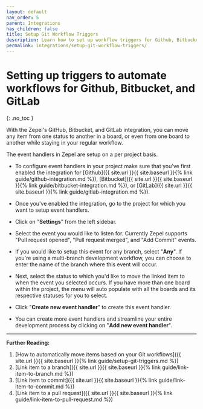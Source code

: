```yaml
---
layout: default
nav_order: 5
parent: Integrations
has_children: false
title: Setup Git Workflow Triggers
description: Learn how to set up workflow triggers for Github, Bitbucket, and Gitlab in Zepel to automatically update statuses of linked items.
permalink: integrations/setup-git-workflow-triggers/
---
```

# Setting up triggers to automate workflows for Github, Bitbucket, and GitLab

{: .no_toc }

With the Zepel's GitHub, Bitbucket, and GitLab integration, you can move any item from one status to another in a board, or even from one board to another while staying in your regular workflow. 

The event handlers in Zepel are setup on a per project basis.

* To configure event handlers in your project make sure that you've first enabled the integration for [Github]({{ site.url }}{{ site.baseurl }}{% link guide/github-integration.md %}), [Bitbucket]({{ site.url }}{{ site.baseurl }}{% link guide/bitbucket-integration.md %}), or [GitLab]({{ site.url }}{{ site.baseurl }}{% link guide/gitlab-integration.md %}).

* Once you've enabled the integration, go to the project for which you want to setup event handlers.

* Click on "**Settings**" from the left sidebar.

* Select the event you would like to listen for. Currently Zepel supports "Pull request opened", "Pull request merged", and "Add Commit" events.

* If you would like to setup this event for any branch, select "**Any**". If you're using a multi-branch development workflow, you can choose to enter the name of the branch where this event will occur.

* Next, select the status to which you'd like to move the linked item to when the event you selected occurs. If you have more than one board within the project, the menu will auto populate with all the boards and its respective statuses for you to select.

* Click "**Create new event handler**" to create this event handler.

* You can create more event handlers and streamline your entire development process by clicking on "**Add new event handler**".

---

__Further Reading:__ 

1. [How to automatically move items based on your Git workflows]({{ site.url }}{{ site.baseurl }}{% link guide/setup-git-triggers.md %})
1. [Link item to a branch]({{ site.url }}{{ site.baseurl }}{% link guide/link-item-to-branch.md %})
1. [Link item to commit]({{ site.url }}{{ site.baseurl }}{% link guide/link-item-to-commit.md %})
1. [Link item to a pull request]({{ site.url }}{{ site.baseurl }}{% link guide/link-item-to-pull-request.md %})
